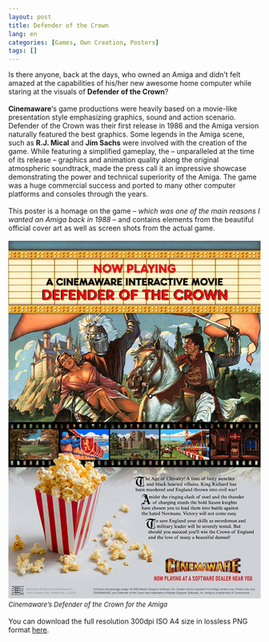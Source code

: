```yaml
---
layout: post
title: Defender of the Crown
lang: en
categories: [Games, Own Creation, Posters]
tags: []
---
```

Is there anyone, back at the days, who owned an Amiga and didn’t felt amazed at the capabilities of his/her new awesome home computer while staring at the visuals of **Defender of the Crown**?
<br><br>
**Cinemaware**‘s game productions were heavily based on a movie-like presentation style emphasizing graphics, sound and action scenario. Defender of the Crown was their first release in 1986 and the Amiga version naturally featured the best graphics. Some legends in the Amiga scene, such as **R.J. Mical** and **Jim Sachs** were involved with the creation of the game. While featuring a simplified gameplay, the – unparalleled at the time of its release – graphics and animation quality along the original atmospheric soundtrack, made the press call it an impressive showcase demonstrating the power and technical superiority of the Amiga. The game was a huge commercial success and ported to many other computer platforms and consoles through the years.
<br><br>
This poster is a homage on the game – *which was one of the main reasons I wanted an Amiga back in 1988* – and contains elements from the beautiful official cover art as well as screen shots from the actual game.
<br><br>
<img src="\assets\img\post_previews\25-Amiga_Cinemaware_Defender_of_the_Crown.jpg">
<br>
<span style="font-size:small; font-style: italic">Cinemaware’s Defender of the Crown for the Amiga</span>
<br><br>
You can download the full resolution 300dpi ISO A4 size in lossless PNG format <a href="https://app.box.com/s/qatekbfj38omzwluw155gsti2bvf8w3k" target="_blank">here</a>.